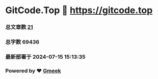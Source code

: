# GitCode.Top :link: https://gitcode.top 
### 总文章数 [21](https://gitcode.top/tag.html) 
### 总字数 69436 
### 最新部署于 2024-07-15 15:13:35 
### Powered by :heart: [Gmeek](https://github.com/Meekdai/Gmeek)
